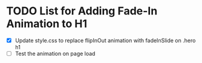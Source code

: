 # TODO List for Adding Fade-In Animation to H1

- [x] Update style.css to replace flipInOut animation with fadeInSlide on .hero h1
- [ ] Test the animation on page load
